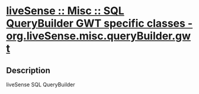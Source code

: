 # [liveSense :: Misc :: SQL QueryBuilder GWT specific classes - org.liveSense.misc.queryBuilder.gwt](http://github.com/liveSense/org.liveSense.misc.queryBuilder.gwt)

## Description
liveSense SQL QueryBuilder
